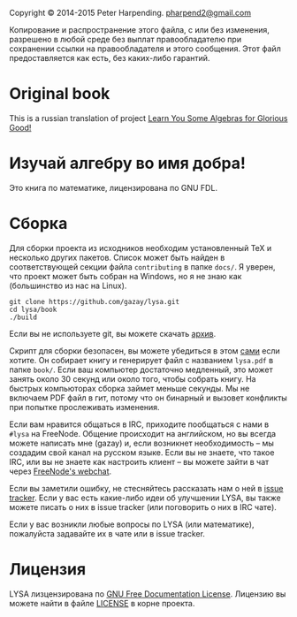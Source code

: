 Copyright © 2014-2015 Peter Harpending. <pharpend2@gmail.com>

Копирование и распространение этого файла, с или без изменения, разрешено в
любой среде без выплат правообладателю при сохранении ссылки на правообладателя и
этого сообщения. Этот файл предоставляется как есть, без каких-либо гарантий.

# Original book

This is a russian translation of project [Learn You Some Algebras for Glorious Good!](https://gitlab.com/lysa/lysa)

# Изучай алгебру во имя добра!

Это книга по математике, лицензирована по GNU FDL.

# Сборка

Для сборки проекта из исходников необходим установленный TeX и несколько других пакетов.
Список может быть найден в соответствующей секции файла `contributing` в папке `docs/`.
Я уверен, что проект может быть собран на Windows, но я не знаю как
(большинство из нас на Linux).

```
git clone https://github.com/gazay/lysa.git
cd lysa/book
./build
```

Если вы не используете git, вы можете скачать [архив](https://github.com/gazay/lysa/archive/master.zip).

Скрипт для сборки безопасен, вы можете убедиться в этом
[сами](https://github.com/gazay/lysa/blob/master/book/build) если хотите.
Он собирает книгу и генерирует файл с названием `lysa.pdf` в папке `book/`.
Если ваш компьютер достаточно медленный, это может занять около 30 секунд
или около того, чтобы собрать книгу. На быстрых компьюторах сборка займет меньше секунды.
Мы не включаем PDF файл в гит, потому что он бинарный и вызовет конфликты
при попытке прослеживать изменения.

Если вам нравится общаться в IRC, приходите пообщаться с нами в `#lysa` на FreeNode.
Общение происходит на английском, но вы всегда можете написать мне (gazay) и,
если возникнет необходимость – мы создадим свой канал на русском языке.
Если вы не знаете, что такое IRC, или вы не знаете как настроить клиент – вы можете
зайти в чат через [FreeNode's webchat][webchat].

Если вы заметили ошибку, не стесняйтесь рассказать нам о ней в [issue tracker](https://github.com/gazay/lysa/issues).
Если у вас есть какие-либо идеи об улучшении LYSA, вы также можете писать о них в issue tracker
(или поговорить о них в IRC чате).

Если у вас возникли любые вопросы по LYSA (или математике), пожалуйста задавайте их в чате или
в issue tracker.

[webchat]: http://webchat.freenode.net/?channels=lysa


# Лицензия

LYSA лизцензирована по [GNU Free Documentation License][gfdl].
Лицензию вы можете найти в файле [LICENSE](https://github.com/gazay/lysa/LICENSE) в корне проекта.

[gfdl]: https://gnu.org/licenses/fdl.html
